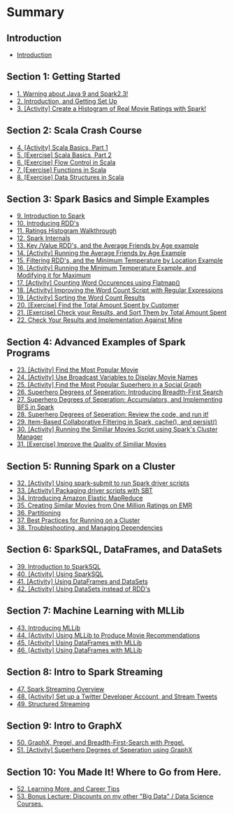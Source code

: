 # Summary

## Introduction

* [Introduction](README.md)

## Section 1: Getting Started

* [1. Warning about Java 9 and Spark2.3!](section-01/Section01-01.md)
* [2. Introduction, and Getting Set Up](section-01/Section01-02.md)
* [3. [Activity] Create a Histogram of Real Movie Ratings with Spark!](Section-01/Section01-03.md)

## Section 2: Scala Crash Course

* [4. [Activity] Scala Basics, Part 1](section-02/Section02-04.md)
* [5. [Exercise] Scala Basics, Part 2](section-02/Section02-05.md)
* [6. [Exercise] Flow Control in Scala](section-02/Section02-06.md)
* [7. [Exercise] Functions in Scala](section-02/Section02-07.md)
* [8. [Exercise] Data Structures in Scala](section-02/Section02-08.md)

## Section 3: Spark Basics and Simple Examples

* [9. Introduction to Spark](section-03/Section03-09.md)
* [10. Introducing RDD's](section-03/Section03-10.md)
* [11. Ratings Histogram Walkthrough](section-03/Section03-11.md)
* [12. Spark Internals](section-03/Section03-12.md)
* [13. Key /Value RDD's, and the Average Friends by Age example](section-03/Section03-13.md)
* [14. [Activity] Running the Average Friends by Age Example](section-03/Section03-14.md)
* [15. Filtering RDD's, and the Minimum Temperature by Location Example](section-03/Section03-15.md)
* [16. [Activity] Running the Minimum Temperature Example, and Modifying it for Maximum](section-03/Section03-16.md)
* [17. [Activity] Counting Word Occurences using Flatmap()](section-03/Section03-17.md)
* [18. [Activity] Improving the Word Count Script with Regular Expressions](section-03/Section03-18.md)
* [19. [Activity] Sorting the Word Count Results](section-03/Section03-19.md)
* [20. [Exercise] Find the Total Amount Spent by Customer](section-03/Section03-20.md)
* [21. [Exercise] Check your Results, and Sort Them by Total Amount Spent](section-03/Section03-21.md)
* [22. Check Your Results and Implementation Against Mine](section-03/Section03-22.md)

## Section 4: Advanced Examples of Spark Programs

* [23. [Activity] Find the Most Popular Movie](section-04/Section04-23.md)
* [24. [Activity] Use Broadcast Variables to Display Movie Names](section-04/Section04-24.md)
* [25. [Activity] Find the Most Popular Superhero in a Social Graph](section-04/Section04-25.md)
* [26. Superhero Degrees of Seperation: Introducing Breadth-First Search](section-04/Section04-26.md)
* [27. Superhero Degrees of Seperation: Accumulators, and Implementing BFS in Spark](section-04/Section04-27.md)
* [28. Superhero Degrees of Seperation: Review the code, and run it!](section-04/Section04-28.md)
* [29. Item-Based Collaborative Filtering in Spark, cache(), and persist()](section-04/Section04-29.md)
* [30. [Activity] Running the Similiar Movies Script using Spark's Cluster Manager](section-04/Section04-30.md)
* [31. [Exercise] Improve the Quality of Similiar Movies](section-04/Section04-31.md)

## Section 5: Running Spark on a Cluster

* [32. [Activity] Using spark-submit to run Spark driver scripts](section-05/Section05-32.md)
* [33. [Activity] Packaging driver scripts with SBT](section-05/Section05-33.md)
* [34. Introducing Amazon Elastic MapReduce](section-05/Section05-34.md)
* [35. Creating Similar Movies from One Million Ratings on EMR](section-05/Section05-35.md)
* [36. Partitioning](section-05/Section05-36.md)
* [37. Best Practices for Running on a Cluster](section-05/Section05-37.md)
* [38. Troubleshooting, and Managing Dependencies](section-05/Section05-38.md)

## Section 6: SparkSQL, DataFrames, and DataSets

* [39. Introduction to SparkSQL](section-06/Section06-39.md)
* [40. [Activity] Using SparkSQL](section-06/Section06-40.md)
* [41. [Activity] Using DataFrames and DataSets](section-06/Section06-41.md)
* [42. [Activity] Using DataSets instead of RDD's](section-06/Section06-42.md)

## Section 7: Machine Learning with MLLib

* [43. Introducing MLLib](section-07/Section07-43.md)
* [44. [Activity] Using MLLib to Produce Movie Recommendations](section-07/Section07-44.md)
* [45. [Activity] Using DataFrames with MLLib](section-07/Section07-45.md)
* [46. [Activity] Using DataFrames with MLLib](section-07/Section07-46.md)

## Section 8: Intro to Spark Streaming

* [47. Spark Streaming Overview](section-08/Section08-47.md)
* [48. [Activity] Set up a Twitter Developer Account, and Stream Tweets](section-08/Section08-48.md)
* [49. Structured Streaming](section-08/Section08-49.md)

## Section 9: Intro to GraphX

* [50. GraphX, Pregel, and Breadth-First-Search with Pregel.](section-09/Section09-50.md)
* [51. [Activity] Superhero Degrees of Seperation using GraphX](section-09/Section09-51.md)

## Section 10: You Made It! Where to Go from Here.

* [52. Learning More, and Career Tips](section-10/Section10-52.md)
* [53. Bonus Lecture: Discounts on my other "Big Data" / Data Science Courses.](section-10/Section10-53.md)